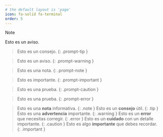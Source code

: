 ```yaml
---
# the default layout is 'page'
icon: fa-solid fa-terminal
order: 5
---
```


> [!NOTE]
> Esto es un aviso.

> Esto es un consejo.
{: .prompt-tip }

> Esto es un aviso.
{: .prompt-warning }

> Esto es una nota.
{: .prompt-note }

> Esto es importante.
{: .prompt-important }

> Esto es una prueba.
{: .prompt-caution }

> Esto es una prueba.
{: .prompt-error }


> Esto es una **nota** informativa. {: .note }
> Esto es un **consejo** útil. {: .tip }
> Esto es una **advertencia** importante. {: .warning }
> Esto es un **error** que necesitas corregir. {: .error }
> Esto es un **cuidado** con un detalle importante. {: .caution }
> Esto es algo **importante** que debes recordar. {: .important }

